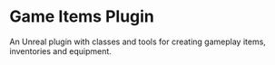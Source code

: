 # Game Items Plugin
An Unreal plugin with classes and tools for creating gameplay items, inventories and equipment.
